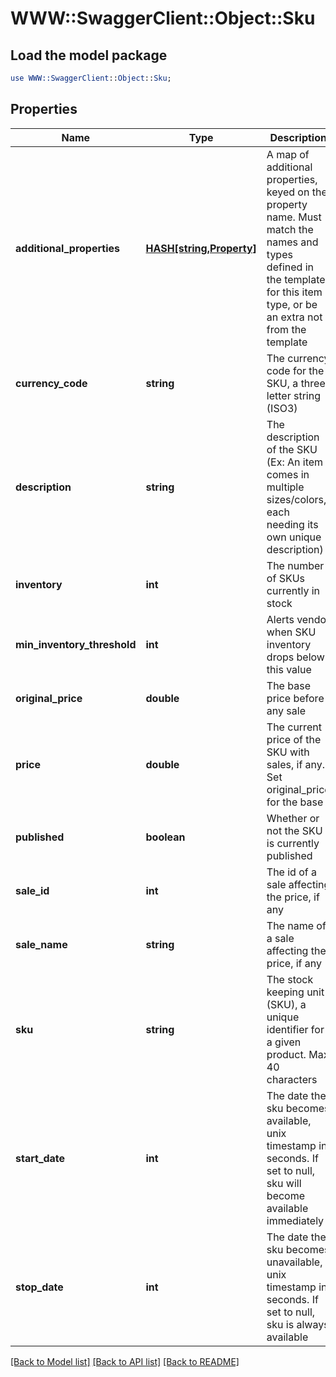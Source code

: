 # WWW::SwaggerClient::Object::Sku

## Load the model package
```perl
use WWW::SwaggerClient::Object::Sku;
```

## Properties
Name | Type | Description | Notes
------------ | ------------- | ------------- | -------------
**additional_properties** | [**HASH[string,Property]**](Property.md) | A map of additional properties, keyed on the property name.  Must match the names and types defined in the template for this item type, or be an extra not from the template | [optional] 
**currency_code** | **string** | The currency code for the SKU, a three letter string (ISO3) | 
**description** | **string** | The description of the SKU (Ex: An item comes in multiple sizes/colors, each needing its own unique description) | [optional] 
**inventory** | **int** | The number of SKUs currently in stock | [optional] 
**min_inventory_threshold** | **int** | Alerts vendor when SKU inventory drops below this value | [optional] 
**original_price** | **double** | The base price before any sale | 
**price** | **double** | The current price of the SKU with sales, if any. Set original_price for the base | [optional] 
**published** | **boolean** | Whether or not the SKU is currently published | [optional] 
**sale_id** | **int** | The id of a sale affecting the price, if any | [optional] 
**sale_name** | **string** | The name of a sale affecting the price, if any | [optional] 
**sku** | **string** | The stock keeping unit (SKU), a unique identifier for a given product.  Max 40 characters | 
**start_date** | **int** | The date the sku becomes available, unix timestamp in seconds.  If set to null, sku will become available immediately | [optional] 
**stop_date** | **int** | The date the sku becomes unavailable, unix timestamp in seconds.  If set to null, sku is always available | [optional] 

[[Back to Model list]](../README.md#documentation-for-models) [[Back to API list]](../README.md#documentation-for-api-endpoints) [[Back to README]](../README.md)



